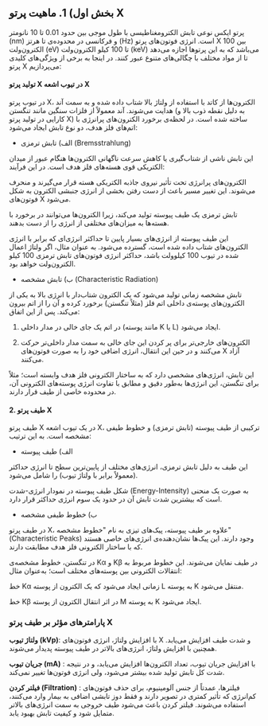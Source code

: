 ## بخش اول) 1. ماهیت پرتو X

پرتو ایکس نوعی تابش الکترومغناطیسی با طول موجی بین حدود 0.01 تا 10 نانومتر (nm) و فرکانسی در محدوده‌ی  تا  هرتز (Hz) است. انرژی فوتون‌های پرتو X بین 100 الکترون‌ولت (eV) تا 100 کیلو الکترون‌ولت (keV) می‌باشد که به این پرتوها اجازه می‌دهد تا از مواد مختلف با چگالی‌های متنوع عبور کنند. در اینجا به برخی از ویژگی‌های کلیدی پرتو X می‌پردازیم:

#### تولید پرتو X در تیوب اشعه X

در تیوب پرتو X، الکترون‌ها از کاتد با استفاده از ولتاژ بالا شتاب داده شده و به سمت آند هدایت می‌شوند. آند معمولاً از فلزات سنگین مانند تنگستن (به دلیل نقطه ذوب بالا و کارایی در تولید پرتو X) ساخته شده است. در لحظه‌ی برخورد الکترون‌های پرانرژی با اتم‌های فلز هدف، دو نوع تابش ایجاد می‌شود:

- الف) تابش ترمزی (Bremsstrahlung)

این تابش ناشی از شتاب‌گیری یا کاهش سرعت ناگهانی الکترون‌ها هنگام عبور از میدان الکتریکی قوی هسته‌های فلز هدف است. در این فرآیند:

الکترون‌های پرانرژی تحت تأثیر نیروی جاذبه الکتریکی هسته قرار می‌گیرند و منحرف می‌شوند. این تغییر مسیر باعث از دست رفتن بخشی از انرژی جنبشی الکترون به شکل فوتون‌های X می‌شود.

تابش ترمزی یک طیف پیوسته تولید می‌کند، زیرا الکترون‌ها می‌توانند در برخورد با هسته‌ها به میزان‌های مختلفی از انرژی را از دست بدهند.


این طیف پیوسته از انرژی‌های بسیار پایین تا حداکثر انرژی‌ای که برابر با انرژی الکترون‌های شتاب داده شده است، گسترده می‌شود. به عنوان مثال، اگر ولتاژ اعمال شده در تیوب 100 کیلوولت باشد، حداکثر انرژی فوتون‌های تابش ترمزی 100 کیلو الکترون‌ولت خواهد بود.

- ب) تابش مشخصه (Characteristic Radiation)

تابش مشخصه زمانی تولید می‌شود که یک الکترون شتاب‌دار با انرژی بالا به یکی از الکترون‌های پوسته‌ی داخلی اتم فلز (مثلاً تنگستن) برخورد کرده و آن را از اتم بیرون می‌کند. پس از این اتفاق:

1. در اتم یک جای خالی در مدار داخلی (مانند پوسته K یا L) ایجاد می‌شود.


2. الکترون‌های خارجی‌تر برای پر کردن این جای خالی به سمت مدار داخلی‌تر حرکت می‌کنند و در حین این انتقال، انرژی اضافی خود را به صورت فوتون‌های X آزاد می‌کنند.



این تابش، انرژی‌های مشخصی دارد که به ساختار الکترونی فلز هدف وابسته است؛ مثلاً برای تنگستن، این انرژی‌ها به‌طور دقیق و مطابق با تفاوت انرژی پوسته‌های الکترونی آن، در محدوده خاصی از طیف قرار دارند.

#### 2. طیف پرتو X

طیف پرتو X در یک تیوب اشعه X، ترکیبی از طیف پیوسته (تابش ترمزی) و خطوط طیفی مشخصه است. به این ترتیب:

- الف) طیف پیوسته

این طیف به دلیل تابش ترمزی، انرژی‌های مختلف از پایین‌ترین سطح تا انرژی حداکثر (معمولاً برابر با ولتاژ تیوب) را شامل می‌شود.

شکل طیف پیوسته در نمودار انرژی-شدت (Energy-Intensity) به صورت یک منحنی است که بیشترین شدت تابش آن در حدود یک سوم انرژی حداکثر قرار دارد.


- ب) خطوط طیفی مشخصه

در طیف پرتو X، علاوه بر طیف پیوسته، پیک‌های تیزی به نام "خطوط مشخصه" (Characteristic Peaks) وجود دارند. این پیک‌ها نشان‌دهنده‌ی انرژی‌های خاصی هستند که با ساختار الکترونی فلز هدف مطابقت دارند.

در تنگستن، خطوط مشخصه‌ی Kα و Kβ در طیف نمایان می‌شوند. این خطوط مربوط به انتقالات الکترونی بین پوسته‌های مختلف است؛ به‌عنوان مثال:

خط Kα زمانی ایجاد می‌شود که یک الکترون از پوسته L به پوسته K منتقل می‌شود.

خط Kβ در اثر انتقال الکترون از پوسته M به پوسته K ایجاد می‌شود.



### پارامترهای مؤثر بر طیف پرتو X

**ولتاژ تیوب (kVp)**: با افزایش ولتاژ، انرژی فوتون‌های X و شدت طیف افزایش می‌یابد. همچنین با افزایش ولتاژ، انرژی‌های بالاتر در طیف پیوسته پدیدار می‌شوند.

**جریان تیوب (mA)** : با افزایش جریان تیوب، تعداد الکترون‌ها افزایش می‌یابد، و در نتیجه شدت کل تابش تولید شده بیشتر می‌شود، ولی انرژی فوتون‌ها تغییر نمی‌کند.

**فیلتر کردن (Filtration)** : فیلترها، عمدتاً از جنس آلومینیوم، برای حذف فوتون‌های کم‌انرژی که تأثیر کمتری در تصویر دارند و فقط دوز تابشی اضافی به بیمار وارد می‌کنند، استفاده می‌شوند. فیلتر کردن باعث می‌شود طیف خروجی به سمت انرژی‌های بالاتر متمایل شود و کیفیت تابش بهبود یابد.
